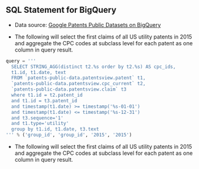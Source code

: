 SQL Statement for BigQuery
--------------------------

* Data source: [Google Patents Public Datasets on BigQuery](https://console.cloud.google.com/marketplace/browse?q=google%20patents%20public%20datasets&filter=solution-type:dataset&_ga=2.228039573.-921840393.1527468459)

* The following will select the first claims of all US utility patents in 2015 and aggregate the CPC codes at subclass level for each patent as one column in query result.
``` python
query = '''
  SELECT STRING_AGG(distinct t2.%s order by t2.%s) AS cpc_ids, 
  t1.id, t1.date, text
  FROM `patents-public-data.patentsview.patent` t1, 
  `patents-public-data.patentsview.cpc_current` t2,
  `patents-public-data.patentsview.claim` t3
  where t1.id = t2.patent_id 
  and t1.id = t3.patent_id
  and timestamp(t1.date) >= timestamp('%s-01-01') 
  and timestamp(t1.date) <= timestamp('%s-12-31') 
  and t3.sequence='1'
  and t1.type='utility'
  group by t1.id, t1.date, t3.text  
''' % ('group_id', 'group_id', '2015', '2015')
```

* The following will select the first claims of all US utility patents in 2015 and aggregate the CPC codes at subclass level for each patent as one column in query result.
``` python

